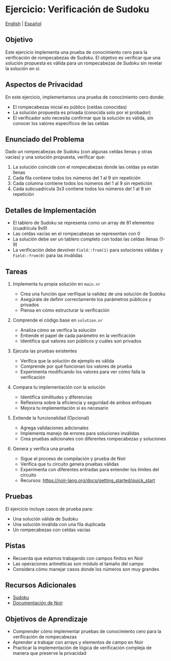 # Ejercicio: Verificación de Sudoku

[English](README.md) | [Español](README.es.md)

## Objetivo
Este ejercicio implementa una prueba de conocimiento cero para la verificación de rompecabezas de Sudoku. El objetivo es verificar que una solución propuesta es válida para un rompecabezas de Sudoku sin revelar la solución en sí.

## Aspectos de Privacidad
En este ejercicio, implementamos una prueba de conocimiento cero donde:
- El rompecabezas inicial es público (celdas conocidas)
- La solución propuesta es privada (conocida solo por el probador)
- El verificador solo necesita confirmar que la solución es válida, sin conocer los valores específicos de las celdas

## Enunciado del Problema
Dado un rompecabezas de Sudoku (con algunas celdas llenas y otras vacías) y una solución propuesta, verificar que:
1. La solución coincide con el rompecabezas donde las celdas ya están llenas
2. Cada fila contiene todos los números del 1 al 9 sin repetición
3. Cada columna contiene todos los números del 1 al 9 sin repetición
4. Cada subcuadrícula 3x3 contiene todos los números del 1 al 9 sin repetición

## Detalles de Implementación
- El tablero de Sudoku se representa como un array de 81 elementos (cuadrícula 9x9)
- Las celdas vacías en el rompecabezas se representan con 0
- La solución debe ser un tablero completo con todas las celdas llenas (1-9)
- La verificación debe devolver `Field::from(1)` para soluciones válidas y `Field::from(0)` para las inválidas

## Tareas
1. Implementa tu propia solución en `main.nr`
   - Crea una función que verifique la validez de una solución de Sudoku
   - Asegúrate de definir correctamente los parámetros públicos y privados
   - Piensa en cómo estructurar la verificación

2. Comprende el código base en `solution.nr`
   - Analiza cómo se verifica la solución
   - Entiende el papel de cada parámetro en la verificación
   - Identifica qué valores son públicos y cuáles son privados

3. Ejecuta las pruebas existentes
   - Verifica que la solución de ejemplo es válida
   - Comprende por qué funcionan los valores de prueba
   - Experimenta modificando los valores para ver cómo falla la verificación

4. Compara tu implementación con la solución
   - Identifica similitudes y diferencias
   - Reflexiona sobre la eficiencia y seguridad de ambos enfoques
   - Mejora tu implementación si es necesario

5. Extiende la funcionalidad (Opcional)
   - Agrega validaciones adicionales
   - Implementa manejo de errores para soluciones inválidas
   - Crea pruebas adicionales con diferentes rompecabezas y soluciones

6. Genera y verifica una prueba
   - Sigue el proceso de compilación y prueba de Noir
   - Verifica que tu circuito genera pruebas válidas
   - Experimenta con diferentes entradas para entender los límites del circuito
   - Recursos: https://noir-lang.org/docs/getting_started/quick_start

## Pruebas
El ejercicio incluye casos de prueba para:
- Una solución válida de Sudoku
- Una solución inválida con una fila duplicada
- Un rompecabezas con celdas vacías

## Pistas
- Recuerda que estamos trabajando con campos finitos en Noir
- Las operaciones aritméticas son módulo el tamaño del campo
- Considera cómo manejar casos donde los números son muy grandes

## Recursos Adicionales
- [Sudoku](https://es.wikipedia.org/wiki/Sudoku)
- [Documentación de Noir](https://docs.noir-lang.org/)

## Objetivos de Aprendizaje
- Comprender cómo implementar pruebas de conocimiento cero para la verificación de rompecabezas
- Aprender a trabajar con arrays y elementos de campo en Noir
- Practicar la implementación de lógica de verificación compleja de manera que preserve la privacidad 